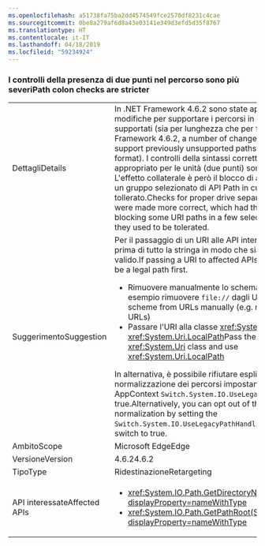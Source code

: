 ```yaml
---
ms.openlocfilehash: a51738fa75ba2dd4574549fce2570df8231c4cae
ms.sourcegitcommit: 0be8a279af6d8a43e03141e349d3efd5d35f8767
ms.translationtype: HT
ms.contentlocale: it-IT
ms.lasthandoff: 04/18/2019
ms.locfileid: "59234924"
---
```

### <a name="path-colon-checks-are-stricter"></a><span data-ttu-id="e1edc-101">I controlli della presenza di due punti nel percorso sono più severi</span><span class="sxs-lookup"><span data-stu-id="e1edc-101">Path colon checks are stricter</span></span>

|   |   |
|---|---|
|<span data-ttu-id="e1edc-102">Dettagli</span><span class="sxs-lookup"><span data-stu-id="e1edc-102">Details</span></span>|<span data-ttu-id="e1edc-103">In .NET Framework 4.6.2 sono state apportate varie modifiche per supportare i percorsi in precedenza non supportati (sia per lunghezza che per formato).</span><span class="sxs-lookup"><span data-stu-id="e1edc-103">In .NET Framework 4.6.2, a number of changes were made to support previously unsupported paths (both in length and format).</span></span> <span data-ttu-id="e1edc-104">I controlli della sintassi corretta del separatore appropriato per le unità (due punti) sono ora più corretti. L'effetto collaterale è però il blocco di alcuni percorsi URI in un gruppo selezionato di API Path in cui l'uso era tollerato.</span><span class="sxs-lookup"><span data-stu-id="e1edc-104">Checks for proper drive separator (colon) syntax were made more correct, which had the side effect of blocking some URI paths in a few select Path APIs where they used to be tolerated.</span></span>|
|<span data-ttu-id="e1edc-105">Suggerimento</span><span class="sxs-lookup"><span data-stu-id="e1edc-105">Suggestion</span></span>|<span data-ttu-id="e1edc-106">Per il passaggio di un URI alle API interessate, modificare prima di tutto la stringa in modo che sia un percorso valido.</span><span class="sxs-lookup"><span data-stu-id="e1edc-106">If passing a URI to affected APIs, modify the string to be a legal path first.</span></span><ul><li><span data-ttu-id="e1edc-107">Rimuovere manualmente lo schema dagli URL (ad esempio rimuovere <code>file://</code> dagli URL)</span><span class="sxs-lookup"><span data-stu-id="e1edc-107">Remove the scheme from URLs manually (e.g. remove <code>file://</code> from URLs)</span></span></li><li><span data-ttu-id="e1edc-108">Passare l'URI alla classe <xref:System.Uri> e usare <xref:System.Uri.LocalPath></span><span class="sxs-lookup"><span data-stu-id="e1edc-108">Pass the URI to the <xref:System.Uri> class and use <xref:System.Uri.LocalPath></span></span></li></ul><span data-ttu-id="e1edc-109">In alternativa, è possibile rifiutare esplicitamente la nuova normalizzazione dei percorsi impostando l'opzione di AppContext <code>Switch.System.IO.UseLegacyPathHandling</code> su true.</span><span class="sxs-lookup"><span data-stu-id="e1edc-109">Alternatively, you can opt out of the new path normalization by setting the <code>Switch.System.IO.UseLegacyPathHandling</code> AppContext switch to true.</span></span>|
|<span data-ttu-id="e1edc-110">Ambito</span><span class="sxs-lookup"><span data-stu-id="e1edc-110">Scope</span></span>|<span data-ttu-id="e1edc-111">Microsoft Edge</span><span class="sxs-lookup"><span data-stu-id="e1edc-111">Edge</span></span>|
|<span data-ttu-id="e1edc-112">Versione</span><span class="sxs-lookup"><span data-stu-id="e1edc-112">Version</span></span>|<span data-ttu-id="e1edc-113">4.6.2</span><span class="sxs-lookup"><span data-stu-id="e1edc-113">4.6.2</span></span>|
|<span data-ttu-id="e1edc-114">Tipo</span><span class="sxs-lookup"><span data-stu-id="e1edc-114">Type</span></span>|<span data-ttu-id="e1edc-115">Ridestinazione</span><span class="sxs-lookup"><span data-stu-id="e1edc-115">Retargeting</span></span>|
|<span data-ttu-id="e1edc-116">API interessate</span><span class="sxs-lookup"><span data-stu-id="e1edc-116">Affected APIs</span></span>|<ul><li><xref:System.IO.Path.GetDirectoryName(System.String)?displayProperty=nameWithType></li><li><xref:System.IO.Path.GetPathRoot(System.String)?displayProperty=nameWithType></li></ul>|
